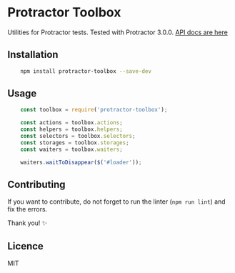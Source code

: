 # Protractor Toolbox

Utilities for Protractor tests. Tested with Protractor 3.0.0.
[API docs are here](https://contentsquare.github.io/protractor-toolbox/docs/index.html)

## Installation

```sh
    npm install protractor-toolbox --save-dev
```

## Usage

```js
    const toolbox = require('protractor-toolbox');

    const actions = toolbox.actions;
    const helpers = toolbox.helpers;
    const selectors = toolbox.selectors;
    const storages = toolbox.storages;
    const waiters = toolbox.waiters;

    waiters.waitToDisappear($('#loader'));
```

## Contributing

If you want to contribute, do not forget to run the linter (`npm run lint`) and fix the errors.

Thank you! :sparkles:

## Licence

MIT
